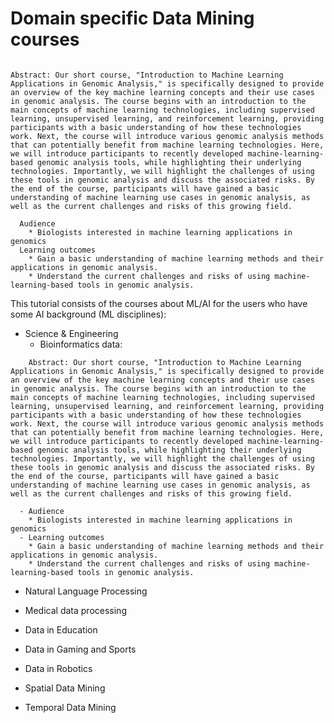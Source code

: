 # Domain specific Data Mining courses

```{admonition} Introduction to machine learning applications in genomic analysis

Abstract: Our short course, "Introduction to Machine Learning Applications in Genomic Analysis," is specifically designed to provide an overview of the key machine learning concepts and their use cases in genomic analysis. The course begins with an introduction to the main concepts of machine learning technologies, including supervised learning, unsupervised learning, and reinforcement learning, providing participants with a basic understanding of how these technologies work. Next, the course will introduce various genomic analysis methods that can potentially benefit from machine learning technologies. Here, we will introduce participants to recently developed machine-learning-based genomic analysis tools, while highlighting their underlying technologies. Importantly, we will highlight the challenges of using these tools in genomic analysis and discuss the associated risks. By the end of the course, participants will have gained a basic understanding of machine learning use cases in genomic analysis, as well as the current challenges and risks of this growing field.
```
```{admonition} About the Course
  Audience
    * Biologists interested in machine learning applications in genomics
  Learning outcomes
    * Gain a basic understanding of machine learning methods and their applications in genomic analysis.
    * Understand the current challenges and risks of using machine-learning-based tools in genomic analysis.
```


This tutorial consists of the courses about ML/AI for the users who have some AI background (ML disciplines):

- Science & Engineering
  - Bioinformatics data:
```{admonition} Introduction to machine learning applications in genomic analysis
    Abstract: Our short course, "Introduction to Machine Learning Applications in Genomic Analysis," is specifically designed to provide an overview of the key machine learning concepts and their use cases in genomic analysis. The course begins with an introduction to the main concepts of machine learning technologies, including supervised learning, unsupervised learning, and reinforcement learning, providing participants with a basic understanding of how these technologies work. Next, the course will introduce various genomic analysis methods that can potentially benefit from machine learning technologies. Here, we will introduce participants to recently developed machine-learning-based genomic analysis tools, while highlighting their underlying technologies. Importantly, we will highlight the challenges of using these tools in genomic analysis and discuss the associated risks. By the end of the course, participants will have gained a basic understanding of machine learning use cases in genomic analysis, as well as the current challenges and risks of this growing field.
```
```{admonition} About the Course
  - Audience
    * Biologists interested in machine learning applications in genomics
  - Learning outcomes
    * Gain a basic understanding of machine learning methods and their applications in genomic analysis.
    * Understand the current challenges and risks of using machine-learning-based tools in genomic analysis.
  ```

  - Natural Language Processing
  - Medical data processing
  - Data in Education
  - Data in Gaming and Sports
  - Data in Robotics



- Spatial Data Mining

- Temporal Data Mining
